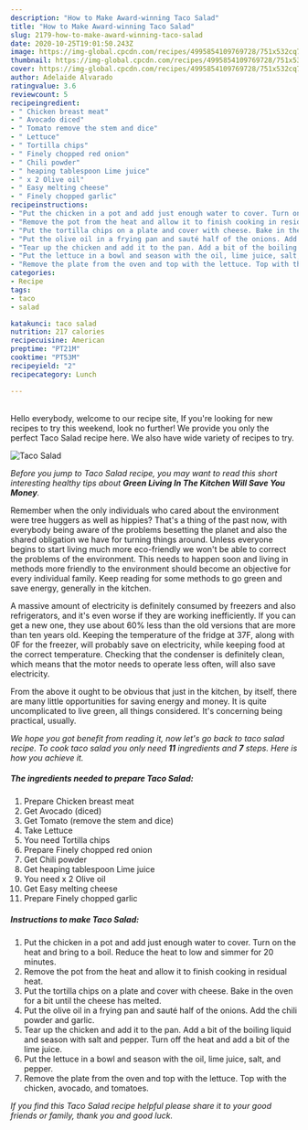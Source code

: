 ```yaml
---
description: "How to Make Award-winning Taco Salad"
title: "How to Make Award-winning Taco Salad"
slug: 2179-how-to-make-award-winning-taco-salad
date: 2020-10-25T19:01:50.243Z
image: https://img-global.cpcdn.com/recipes/4995854109769728/751x532cq70/taco-salad-recipe-main-photo.jpg
thumbnail: https://img-global.cpcdn.com/recipes/4995854109769728/751x532cq70/taco-salad-recipe-main-photo.jpg
cover: https://img-global.cpcdn.com/recipes/4995854109769728/751x532cq70/taco-salad-recipe-main-photo.jpg
author: Adelaide Alvarado
ratingvalue: 3.6
reviewcount: 5
recipeingredient:
- " Chicken breast meat"
- " Avocado diced"
- " Tomato remove the stem and dice"
- " Lettuce"
- " Tortilla chips"
- " Finely chopped red onion"
- " Chili powder"
- " heaping tablespoon Lime juice"
- " x 2 Olive oil"
- " Easy melting cheese"
- " Finely chopped garlic"
recipeinstructions:
- "Put the chicken in a pot and add just enough water to cover. Turn on the heat and bring to a boil. Reduce the heat to low and simmer for 20 minutes."
- "Remove the pot from the heat and allow it to finish cooking in residual heat."
- "Put the tortilla chips on a plate and cover with cheese. Bake in the oven for a bit until the cheese has melted."
- "Put the olive oil in a frying pan and sauté half of the onions. Add the chili powder and garlic."
- "Tear up the chicken and add it to the pan. Add a bit of the boiling liquid and season with salt and pepper. Turn off the heat and add a bit of the lime juice."
- "Put the lettuce in a bowl and season with the oil, lime juice, salt, and pepper."
- "Remove the plate from the oven and top with the lettuce. Top with the chicken, avocado, and tomatoes."
categories:
- Recipe
tags:
- taco
- salad

katakunci: taco salad 
nutrition: 217 calories
recipecuisine: American
preptime: "PT21M"
cooktime: "PT53M"
recipeyield: "2"
recipecategory: Lunch

---
```

<br>
Hello everybody, welcome to our recipe site, If you're looking for new recipes to try this weekend, look no further! We provide you only the perfect Taco Salad recipe here. We also have wide variety of recipes to try.
<br>


![Taco Salad](https://img-global.cpcdn.com/recipes/4995854109769728/751x532cq70/taco-salad-recipe-main-photo.jpg)

<i>Before you jump to Taco Salad recipe, you may want to read this short interesting healthy tips about 
<strong>Green Living In The Kitchen Will Save You Money</strong>.</i>
</br>

Remember when the only individuals who cared about the environment were tree huggers as well as hippies? That's a thing of the past now, with everybody being aware of the problems besetting the planet and also the shared obligation we have for turning things around. Unless everyone begins to start living much more eco-friendly we won't be able to correct the problems of the environment. This needs to happen soon and living in methods more friendly to the environment should become an objective for every individual family. Keep reading for some methods to go green and save energy, generally in the kitchen.

A massive amount of electricity is definitely consumed by freezers and also refrigerators, and it's even worse if they are working inefficiently. If you can get a new one, they use about 60% less than the old versions that are more than ten years old. Keeping the temperature of the fridge at 37F, along with 0F for the freezer, will probably save on electricity, while keeping food at the correct temperature. Checking that the condenser is definitely clean, which means that the motor needs to operate less often, will also save electricity.

From the above it ought to be obvious that just in the kitchen, by itself, there are many little opportunities for saving energy and money. It is quite uncomplicated to live green, all things considered. It's concerning being practical, usually.


<i>We hope you got benefit from reading it, now let's go back to taco salad recipe. To cook taco salad you only need <strong>11</strong> ingredients and <strong>7</strong> steps. Here is how you achieve it.
</i>

##### The ingredients needed to prepare Taco Salad:

1. Prepare  Chicken breast meat
1. Get  Avocado (diced)
1. Get  Tomato (remove the stem and dice)
1. Take  Lettuce
1. You need  Tortilla chips
1. Prepare  Finely chopped red onion
1. Get  Chili powder
1. Get  heaping tablespoon Lime juice
1. You need  x 2 Olive oil
1. Get  Easy melting cheese
1. Prepare  Finely chopped garlic


##### Instructions to make Taco Salad:

1. Put the chicken in a pot and add just enough water to cover. Turn on the heat and bring to a boil. Reduce the heat to low and simmer for 20 minutes.
1. Remove the pot from the heat and allow it to finish cooking in residual heat.
1. Put the tortilla chips on a plate and cover with cheese. Bake in the oven for a bit until the cheese has melted.
1. Put the olive oil in a frying pan and sauté half of the onions. Add the chili powder and garlic.
1. Tear up the chicken and add it to the pan. Add a bit of the boiling liquid and season with salt and pepper. Turn off the heat and add a bit of the lime juice.
1. Put the lettuce in a bowl and season with the oil, lime juice, salt, and pepper.
1. Remove the plate from the oven and top with the lettuce. Top with the chicken, avocado, and tomatoes.


<i>If you find this Taco Salad recipe helpful please share it to your good friends or family, thank you and good luck.</i>
